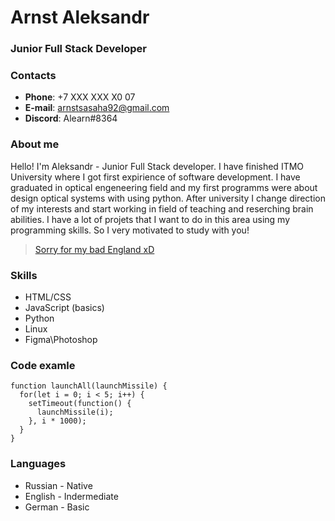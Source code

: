 # Arnst Aleksandr

### Junior Full Stack Developer

### Contacts

- **Phone**: +7 XXX XXX X0 07
- **E-mail**: arnstsasaha92@gmail.com
- **Discord**: Alearn#8364

### About me

Hello! I'm Aleksandr - Junior Full Stack developer. I have finished ITMO University where I got first expirience of software development. I have graduated in optical engeneering field and my first programms were about design optical systems with using python. After university I change direction of my interests and start working in field of teaching and reserching brain abilities. I have a lot of projets that I want to do in this area using my programming skills. So I very motivated to study with you!

> [Sorry for my bad England xD](https://www.youtube.com/watch?v=nk7Cj209GQg)

### Skills

- HTML/CSS
- JavaScript \(basics\)
- Python
- Linux
- Figma\Photoshop

### Code examle

```
function launchAll(launchMissile) {
  for(let i = 0; i < 5; i++) {
    setTimeout(function() {
      launchMissile(i);
    }, i * 1000);
  }
}
```

### Languages

- Russian - Native
- English - Indermediate
- German - Basic
